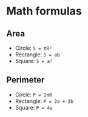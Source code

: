 # Math formulas
## Area
- Circle: `S = πR²`
- Rectangle: `S = ab`
- Square: `S = a²`

## Perimeter
- Circle: `P = 2πR`
- Rectangle: `P = 2a + 2b`
- Square: `P = 4a`
